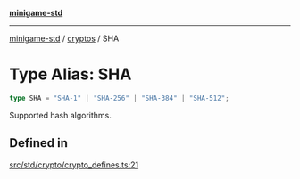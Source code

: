 [**minigame-std**](../../../README.md)

***

[minigame-std](../../../README.md) / [cryptos](../README.md) / SHA

# Type Alias: SHA

```ts
type SHA = "SHA-1" | "SHA-256" | "SHA-384" | "SHA-512";
```

Supported hash algorithms.

## Defined in

[src/std/crypto/crypto\_defines.ts:21](https://github.com/JiangJie/minigame-std/blob/ddafbfd7359780ec38a81aeff021a80d33e07eb0/src/std/crypto/crypto_defines.ts#L21)
